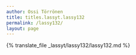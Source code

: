 ```yaml
---
author: Ossi Törrönen
title: titles.lassyt.lassy132
permalink: /lassy132/
layout: page
---
```

{% translate_file _lassyt/lassy132/lassy132.md %}